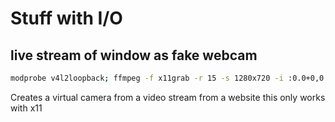# Stuff with I/O

## live stream of window as fake webcam

```bash
modprobe v4l2loopback; ffmpeg -f x11grab -r 15 -s 1280x720 -i :0.0+0,0 -vcodec rawvideo -pix_fmt yuv420p -threads 0 -f v4l2 /dev/video0

```

Creates a virtual camera from a video stream from a website
this only works with x11

